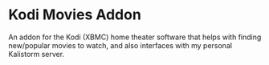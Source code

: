 # Kodi Movies Addon

An addon for the Kodi (XBMC) home theater software that helps with finding new/popular movies to watch, and also interfaces with my personal Kalistorm server.
